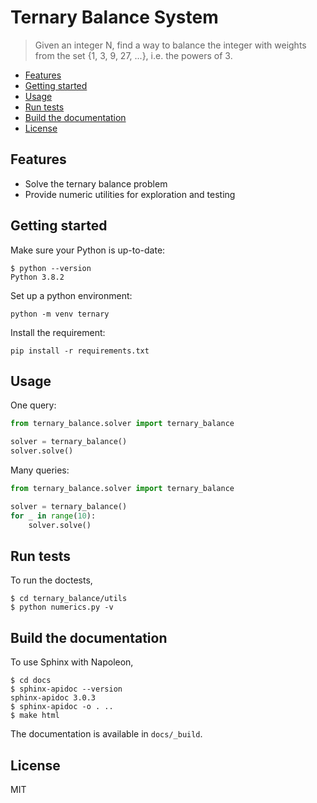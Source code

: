 # Ternary Balance System
> Given an integer N, find a way to balance the integer with weights from the set {1, 3, 9, 27, ...}, i.e. the powers of 3.
  
  * [Features](#features)
  * [Getting started](#getting-started)
  * [Usage](#usage)
  * [Run tests](#run-tests)
  * [Build the documentation](#build-the-documentation)
  * [License](#license)


## Features
* Solve the ternary balance problem
* Provide numeric utilities for exploration and testing

## Getting started
Make sure your Python is up-to-date:
```
$ python --version
Python 3.8.2
```
Set up a python environment:
```
python -m venv ternary
```
Install the requirement:
```
pip install -r requirements.txt
```

## Usage
One query:
```python
from ternary_balance.solver import ternary_balance

solver = ternary_balance()
solver.solve()
```
Many queries:
```python
from ternary_balance.solver import ternary_balance

solver = ternary_balance()
for _ in range(10):
    solver.solve()
```

## Run tests
To run the doctests,
```
$ cd ternary_balance/utils
$ python numerics.py -v
```

## Build the documentation
To use Sphinx with Napoleon,
```
$ cd docs
$ sphinx-apidoc --version
sphinx-apidoc 3.0.3
$ sphinx-apidoc -o . ..
$ make html
```
The documentation is available in `docs/_build`.

## License
MIT


